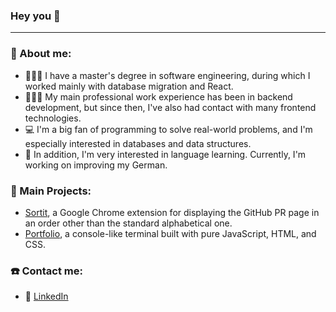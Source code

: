 ### Hey you 👋


---
### 🥸 About me: 

-  👨🏻‍🎓 I have a master's degree in software engineering, during which I worked mainly with database migration and React.
-  🧑🏻‍💼 My main professional work experience has been in backend development, but since then, I've also had contact with many frontend technologies.
-  💻 I'm a big fan of programming to solve real-world problems, and I'm especially interested in databases and data structures.
-  🥨 In addition, I'm very interested in language learning. Currently, I'm working on improving my German.
  
### 💼 Main Projects:

- [Sortit](https://github.com/MVAPereira/sortit), a Google Chrome extension for displaying the GitHub PR page in an order other than the standard alphabetical one.
- [Portfolio](https://github.com/MVAPereira/portfolio), a console-like terminal built with pure JavaScript, HTML, and CSS.

### ☎️ Contact me:
- 🔷 [LinkedIn](https://www.linkedin.com/in/marcos-vin%C3%ADcius-alves-pereira-bb6230215)

